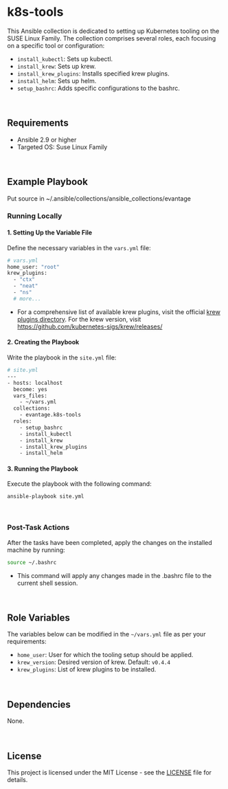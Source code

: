 # k8s-tools

This Ansible collection is dedicated to setting up Kubernetes tooling on the SUSE Linux Family. The collection comprises several roles, each focusing on a specific tool or configuration:

- `install_kubectl`: Sets up kubectl.
- `install_krew`: Sets up krew.
- `install_krew_plugins`: Installs specified krew plugins.
- `install_helm`: Sets up helm.
- `setup_bashrc`: Adds specific configurations to the bashrc.

<br/>

## Requirements

- Ansible 2.9 or higher
- Targeted OS: Suse Linux Family
<br/>

## Example Playbook

Put source in ~/.ansible/collections/ansible_collections/evantage

### Running Locally

#### 1. Setting Up the Variable File

Define the necessary variables in the `vars.yml` file:
```bash
# vars.yml
home_user: "root"
krew_plugins:
  - "ctx"
  - "neat"
  - "ns"
  # more...
```

- For a comprehensive list of available krew plugins, visit the official [krew plugins directory](https://krew.sigs.k8s.io/plugins/). For the krew version, visit https://github.com/kubernetes-sigs/krew/releases/

#### 2. Creating the Playbook

Write the playbook in the `site.yml` file:
```bash
# site.yml
---
- hosts: localhost
  become: yes
  vars_files:
    - ~/vars.yml
  collections:
    - evantage.k8s-tools
  roles:
    - setup_bashrc
    - install_kubectl
    - install_krew
    - install_krew_plugins
    - install_helm

```

#### 3. Running the Playbook

Execute the playbook with the following command:
```bash
ansible-playbook site.yml
```

<br/>

### Post-Task Actions

After the tasks have been completed, apply the changes on the installed machine by running:
```bash
source ~/.bashrc
```
- This command will apply any changes made in the .bashrc file to the current shell session.


<br/>

## Role Variables

The variables below can be modified in the `~/vars.yml` file as per your requirements:

- `home_user`: User for which the tooling setup should be applied.
- `krew_version`: Desired version of krew. Default: `v0.4.4`
- `krew_plugins`: List of krew plugins to be installed.

<br/>

## Dependencies

None.

<br/>

## License

This project is licensed under the MIT License - see the [LICENSE](LICENSE) file for details.


